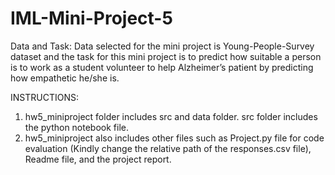 # IML-Mini-Project-5
Data and Task: Data selected for the mini project is Young-People-Survey dataset and the task for this mini project is to predict how suitable a person is to work as a student volunteer to help Alzheimer’s patient by predicting how empathetic he/she is.

INSTRUCTIONS: 
1. hw5_miniproject folder includes src and data folder. src folder includes the python notebook file.
2. hw5_miniproject also includes other files such as Project.py file for code evaluation (Kindly change the relative path of the responses.csv file), Readme file, and the project report.
